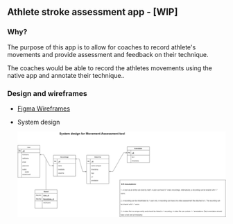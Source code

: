 ## Athlete stroke assessment app - [WIP]

### Why?

The purpose of this app is to allow for coaches to record athlete's movements and provide assessment and feedback on their technique.

The coaches would be able to record the athletes movements using the native app and annotate their technique..

### Design and wireframes

- [Figma Wireframes](https://www.figma.com/file/NNBhPR1GoRkvuvcgLSjSA0/movement-assessment-tool?node-id=0%3A1)

- System design

  ![System design](https://github.com/shaarang1010/move-assessment/blob/master/assessment-tool.drawio.png)
